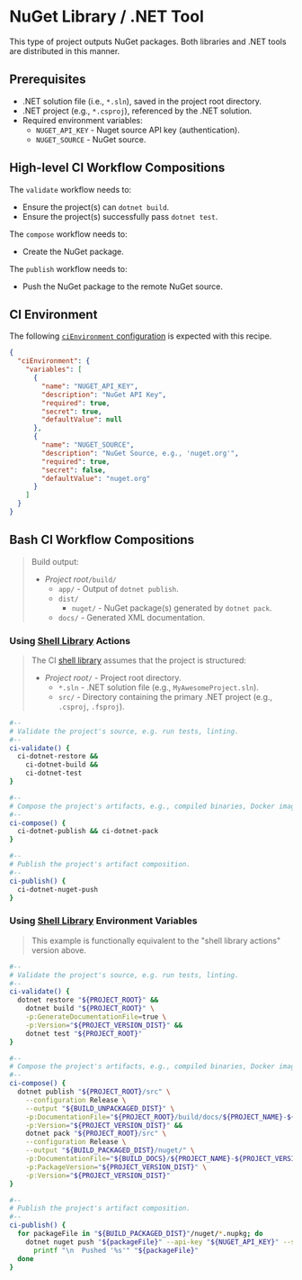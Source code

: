 # NuGet Library / .NET Tool

This type of project outputs NuGet packages. Both libraries and .NET tools are distributed in this manner.

## Prerequisites

* .NET solution file (i.e., `*.sln`), saved in the project root directory.
* .NET project (e.g., `*.csproj`), referenced by the .NET solution.
* Required environment variables:
  * `NUGET_API_KEY` - Nuget source API key (authentication).
  * `NUGET_SOURCE` - NuGet source.

## High-level CI Workflow Compositions

The `validate` workflow needs to:

* Ensure the project(s) can `dotnet build`.
* Ensure the project(s) successfully pass `dotnet test`.

The `compose` workflow needs to:

* Create the NuGet package.

The `publish` workflow needs to:

* Push the NuGet package to the remote NuGet source.

## CI Environment

The following [`ciEnvironment` configuration][opinionated project structure] is expected with this recipe.

```json
{
  "ciEnvironment": {
    "variables": [
      {
        "name": "NUGET_API_KEY",
        "description": "NuGet API Key",
        "required": true,
        "secret": true,
        "defaultValue": null
      },
      {
        "name": "NUGET_SOURCE",
        "description": "NuGet Source, e.g., 'nuget.org'",
        "required": true,
        "secret": false,
        "defaultValue": "nuget.org"
      }
    ]
  }
}
```

## Bash CI Workflow Compositions

> Build output:
>
> * _Project root_`/build/`
>   * `app/` - Output of `dotnet publish`.
>   * `dist/`
>     * `nuget/` - NuGet package(s) generated by `dotnet pack`.
>   * `docs/` - Generated XML documentation.

### Using [Shell Library][shell library] Actions

> The CI [shell library][] assumes that the project is structured:
>
> * _Project root_`/` - Project root directory.
>   * `*.sln` - .NET solution file (e.g., `MyAwesomeProject.sln`).
>   * `src/` - Directory containing the primary .NET project (e.g., `.csproj`, `.fsproj`).

```bash
#--
# Validate the project's source, e.g. run tests, linting.
#--
ci-validate() {
  ci-dotnet-restore &&
    ci-dotnet-build &&
    ci-dotnet-test
}

#--
# Compose the project's artifacts, e.g., compiled binaries, Docker images.
#--
ci-compose() {
  ci-dotnet-publish && ci-dotnet-pack
}

#--
# Publish the project's artifact composition.
#--
ci-publish() {
  ci-dotnet-nuget-push
}
```

### Using [Shell Library][shell library] Environment Variables

> This example is functionally equivalent to the "shell library actions" version above.

```bash
#--
# Validate the project's source, e.g. run tests, linting.
#--
ci-validate() {
  dotnet restore "${PROJECT_ROOT}" &&
    dotnet build "${PROJECT_ROOT}" \
    -p:GenerateDocumentationFile=true \
    -p:Version="${PROJECT_VERSION_DIST}" &&
    dotnet test "${PROJECT_ROOT}"
}

#--
# Compose the project's artifacts, e.g., compiled binaries, Docker images.
#--
ci-compose() {
  dotnet publish "${PROJECT_ROOT}/src" \
    --configuration Release \
    --output "${BUILD_UNPACKAGED_DIST}" \
    -p:DocumentationFile="${PROJECT_ROOT}/build/docs/${PROJECT_NAME}-${PROJECT_VERSION_DIST}.xml" \
    -p:Version="${PROJECT_VERSION_DIST}" &&
    dotnet pack "${PROJECT_ROOT}/src" \
    --configuration Release \
    --output "${BUILD_PACKAGED_DIST}/nuget/" \
    -p:DocumentationFile="${BUILD_DOCS}/${PROJECT_NAME}-${PROJECT_VERSION_DIST}.xml" \
    -p:PackageVersion="${PROJECT_VERSION_DIST}" \
    -p:Version="${PROJECT_VERSION_DIST}"
}

#--
# Publish the project's artifact composition.
#--
ci-publish() {
  for packageFile in "${BUILD_PACKAGED_DIST}"/nuget/*.nupkg; do
    dotnet nuget push "${packageFile}" --api-key "${NUGET_API_KEY}" --source "${NUGET_SOURCE}" &&
      printf "\n  Pushed '%s'" "${packageFile}"
  done
}
```

[opinionated project structure]: ../../use/project-structure.md
[shell library]: ../../use/ci-library.md
